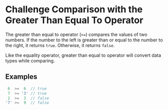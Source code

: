 # Challenge Comparison with the Greater Than Equal To Operator

The greater than equal to operator (`>=`) compares the values of two numbers. If the number to the left is greater than or equal to the number to the right, it returns `true`. Otherwise, it returns `false`.

Like the equality operator, greater than equal to operator will convert data types while comparing.

## Examples

```javascript
 6  >=  6  // true
 7  >= '3' // true
 2  >=  3  // false
'7' >=  9  // false
```
